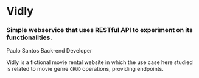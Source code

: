 # Vidly
### Simple webservice that uses RESTful API to experiment on its functionalities.

Paulo Santos
Back-end Developer

Vidly is a fictional movie rental website in which the use case here studied is related to movie genre <code>CRUD</code> operations, providing endpoints.
